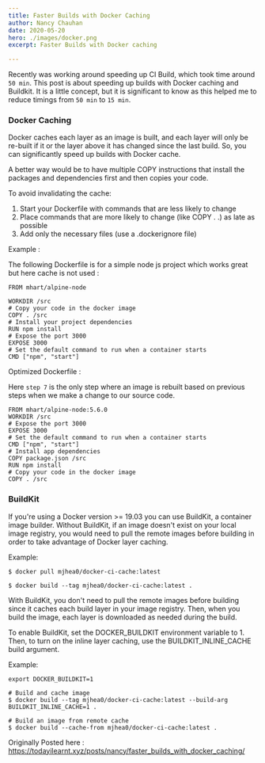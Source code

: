 ```yaml
---
title: Faster Builds with Docker Caching
author: Nancy Chauhan
date: 2020-05-20
hero: ./images/docker.png
excerpt: Faster Builds with Docker caching

---
```


Recently was working around speeding up CI Build, which took time around `50 min`. This post is about speeding up builds with Docker caching and Buildkit. 
It is a little concept, but it is significant to know as this helped me to reduce 
timings from `50 min` to `15 min`.

### Docker Caching

Docker caches each layer as an image is built, and each layer will only be re-built if it or the layer above it has changed since the last build. 
So, you can significantly speed up builds with Docker cache. 

A better way would be to have multiple COPY instructions that install the packages and dependencies first and then copies your code.

To avoid invalidating the cache:

1. Start your Dockerfile with commands that are less likely to change
2. Place commands that are more likely to change (like COPY . .) as late as possible
3. Add only the necessary files (use a .dockerignore file)

Example : 

The following Dockerfile is for a simple node js project which works great 
but here cache is not used : 

```
FROM mhart/alpine-node

WORKDIR /src
# Copy your code in the docker image
COPY . /src
# Install your project dependencies
RUN npm install
# Expose the port 3000
EXPOSE 3000
# Set the default command to run when a container starts
CMD ["npm", "start"]
```

Optimized Dockerfile :

Here `step 7` is the only step where an image is rebuilt based on 
previous steps when we make a change to our source code.

```
FROM mhart/alpine-node:5.6.0
WORKDIR /src
# Expose the port 3000
EXPOSE 3000
# Set the default command to run when a container starts
CMD ["npm", "start"]
# Install app dependencies
COPY package.json /src
RUN npm install
# Copy your code in the docker image
COPY . /src
```

### BuildKit

If you're using a Docker version >= 19.03 you can use BuildKit, a container image builder. 
Without BuildKit, if an image doesn't exist on your local image registry, you would need to pull the remote images before building in order to take advantage of Docker layer caching.

Example:

```
$ docker pull mjhea0/docker-ci-cache:latest

$ docker build --tag mjhea0/docker-ci-cache:latest .
```
With BuildKit, you don't need to pull the remote images before building since it caches each build layer in your image registry. Then, when you build the image, each layer is downloaded as needed during the build.

To enable BuildKit, set the DOCKER_BUILDKIT environment variable to 1. Then, to turn on the inline layer caching, use the BUILDKIT_INLINE_CACHE build argument.

Example:

```
export DOCKER_BUILDKIT=1

# Build and cache image
$ docker build --tag mjhea0/docker-ci-cache:latest --build-arg BUILDKIT_INLINE_CACHE=1 .

# Build an image from remote cache
$ docker build --cache-from mjhea0/docker-ci-cache:latest .
```
Originally Posted here : https://todayilearnt.xyz/posts/nancy/faster_builds_with_docker_caching/
